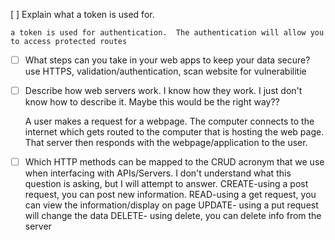  [ ] Explain what a token is used for.

    a token is used for authentication.  The authentication will allow you to access protected routes

- [ ] What steps can you take in your web apps to keep your data secure?
        use HTTPS, validation/authentication, scan website for vulnerabilitie

- [ ] Describe how web servers work.
    I know how they work.  I just don't know how to describe it.  Maybe this would be the right way??

    A user makes a request for a webpage.  The computer connects to the internet which gets routed to the computer that is hosting the web page.  That server then responds with the webpage/application to the user.

- [ ] Which HTTP methods can be mapped to the CRUD acronym that we use when interfacing with APIs/Servers.
        I don't understand what this question is asking, but I will attempt to answer.
        CREATE-using a post request, you can post new information.
        READ-using a get request, you can view the information/display on page
        UPDATE- using a put request will change the data
        DELETE- using delete, you can delete info from the server